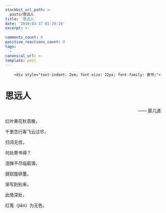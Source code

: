 ```yaml
---
stackbit_url_path: >-
  posts/思远人
title: '思远人'
date: '2010-03-17 01:39:16'
excerpt: >-
  
comments_count: 0
positive_reactions_count: 0
tags: 
  - 
canonical_url: >-
template: post
---
```


        <div style="text-indent: 2em; font-size: 22px; font-family: 隶书;">
<h1>思远人</h1>
<p style="text-align: right;">—— 晏几道</p>
<p>红叶黄花秋意晚，</p>
<p>千里念行客飞云过尽，</p>
<p>归鸿无信，</p>
<p>何处寄书得？</p>
<p>泪弹不尽临窗滴，</p>
<p>就砚旋研墨。</p>
<p>渐写到别来，</p>
<p>此情深处，</p>
<p>红笺（jiān）为无色。</p>
</div>
      